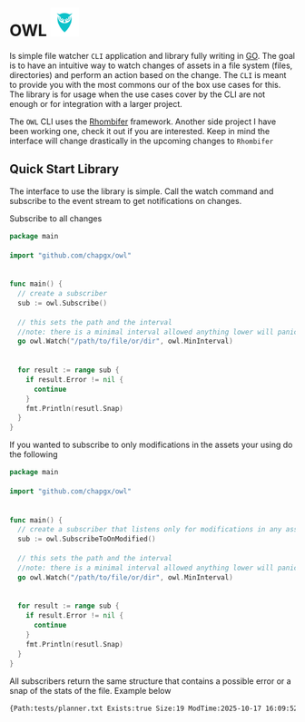 # OWL <img src="/assets/logo.png" width="50" height="50">

Is simple file watcher `CLI` application and library fully writing in [GO](https://go.dev). The goal is to have an intuitive way to watch changes of assets in a file system (files, directories) and perform an action based on the change. The `CLI` is meant to provide you with the most commons our of the box use cases for this. The library is for usage when the use cases cover by the CLI are not enough or for integration with a larger project.

The `OWL` CLI uses the [Rhombifer](https://github.com/racg0092/rhombifer) framework. Another side project I have been working one, check it out if you are interested. Keep in mind the interface will change drastically in the upcoming changes to `Rhombifer`


## Quick Start Library

The interface to use the library is simple. Call the watch command and subscribe to the event stream to get notifications on changes.

Subscribe to all changes
```go 
package main

import "github.com/chapgx/owl"


func main() {
  // create a subscriber
  sub := owl.Subscribe()

  // this sets the path and the interval 
  //note: there is a minimal interval allowed anything lower will panic
  go owl.Watch("/path/to/file/or/dir", owl.MinInterval)


  for result := range sub {
    if result.Error != nil {
      continue
    }
    fmt.Println(resutl.Snap)
  }
}

```

If you wanted to subscribe to only modifications in the assets your using do the following
```go 
package main

import "github.com/chapgx/owl"


func main() {
  // create a subscriber that listens only for modifications in any asset
  sub := owl.SubscribeToOnModified()

  // this sets the path and the interval 
  //note: there is a minimal interval allowed anything lower will panic
  go owl.Watch("/path/to/file/or/dir", owl.MinInterval)


  for result := range sub {
    if result.Error != nil {
      continue
    }
    fmt.Println(resutl.Snap)
  }
}

```

All subscribers return the same structure that contains a possible error or a snap of the stats of the file. Example below

```sh 
{Path:tests/planner.txt Exists:true Size:19 ModTime:2025-10-17 16:09:52.689764726 -0400 EDT INO:4797254 mapid: DEV:50}

```
